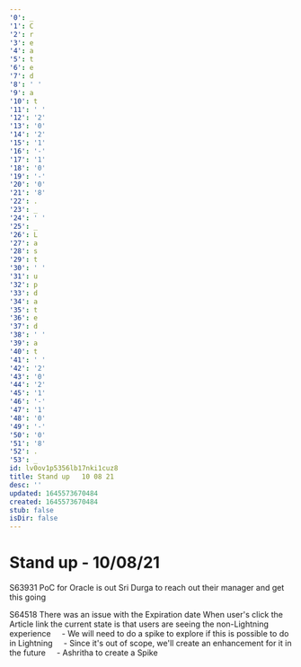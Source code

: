 ```yaml
---
'0': _
'1': C
'2': r
'3': e
'4': a
'5': t
'6': e
'7': d
'8': ' '
'9': a
'10': t
'11': ' '
'12': '2'
'13': '0'
'14': '2'
'15': '1'
'16': '-'
'17': '1'
'18': '0'
'19': '-'
'20': '0'
'21': '8'
'22': .
'23': _
'24': ' '
'25': _
'26': L
'27': a
'28': s
'29': t
'30': ' '
'31': u
'32': p
'33': d
'34': a
'35': t
'36': e
'37': d
'38': ' '
'39': a
'40': t
'41': ' '
'42': '2'
'43': '0'
'44': '2'
'45': '1'
'46': '-'
'47': '1'
'48': '0'
'49': '-'
'50': '0'
'51': '8'
'52': .
'53': _
id: lv0ov1p5356lb17nki1cuz8
title: Stand up   10 08 21
desc: ''
updated: 1645573670484
created: 1645573670484
stub: false
isDir: false
---
```


# Stand up - 10/08/21


S63931
PoC for Oracle is out
Sri
Durga to reach out their manager and get this going

S64518
There was an issue with the Expiration date
When user's click the Article link the current state is that users are seeing the non-Lightning experience
    - We will need to do a spike to explore if this is possible to do in Lightning
    - Since it's out of scope, we'll create an enhancement for it in the future
    - Ashritha to create a Spike

